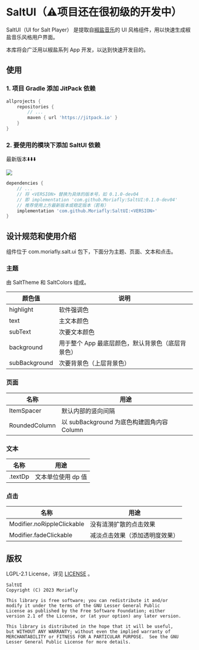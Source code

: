 # SaltUI（⚠️项目还在很初级的开发中）

SaltUI（UI for Salt Player） 是提取自[椒盐音乐](https://github.com/Moriafly/SaltPlayerSource)的 UI 风格组件，用以快速生成椒盐音乐风格用户界面。

本库将会广泛用以椒盐系列 App 开发，以达到快速开发目的。

## 使用

### 1. 项目 Gradle 添加 JitPack 依赖

```groovy
allprojects {
    repositories {
        // ...
        maven { url 'https://jitpack.io' }
    }
}
```

### 2. 要使用的模块下添加 SaltUI 依赖

最新版本⬇️⬇️⬇️

[![](https://jitpack.io/v/Moriafly/SaltUI.svg)](https://jitpack.io/#Moriafly/SaltUI)

```groovy
dependencies {
    // ...
    // 将 <VERSION> 替换为具体的版本号，如 0.1.0-dev04 
    // 即 implementation 'com.github.Moriafly:SaltUI:0.1.0-dev04'
    // 推荐使用上方最新版本或稳定版本（若有）
    implementation 'com.github.Moriafly:SaltUI:<VERSION>'
}
```

## 设计规范和使用介绍

组件位于 com.moriafly.salt.ui 包下，下面分为主题、页面、文本和点击。

### 主题

由 SaltTheme 和 SaltColors 组成。

| 颜色值 | 说明 |
| -- | -- |
| highlight | 软件强调色 |
| text | 主文本颜色 |
| subText | 次要文本颜色 |
| background | 用于整个 App 最底层颜色，默认背景色（底层背景色） |
| subBackground | 次要背景色（上层背景色） |

### 页面

| 名称 | 用途 |
| -- | -- |
| ItemSpacer | 默认内部的竖向间隔 |
| RoundedColumn | 以 subBackground 为底色构建圆角内容 Column |

### 文本

| 名称 | 用途 |
| -- | -- |
| .textDp | 文本单位使用 dp 值 |

### 点击

| 名称 | 用途 |
| -- | -- |
| Modifier.noRippleClickable | 没有涟漪扩散的点击效果 |
| Modifier.fadeClickable | 减淡点击效果（添加透明度效果） |

## 版权

LGPL-2.1 License，详见 [LICENSE](LICENSE) 。

```
SaltUI
Copyright (C) 2023 Moriafly

This library is free software; you can redistribute it and/or
modify it under the terms of the GNU Lesser General Public
License as published by the Free Software Foundation; either
version 2.1 of the License, or (at your option) any later version.

This library is distributed in the hope that it will be useful,
but WITHOUT ANY WARRANTY; without even the implied warranty of
MERCHANTABILITY or FITNESS FOR A PARTICULAR PURPOSE.  See the GNU
Lesser General Public License for more details.
```
